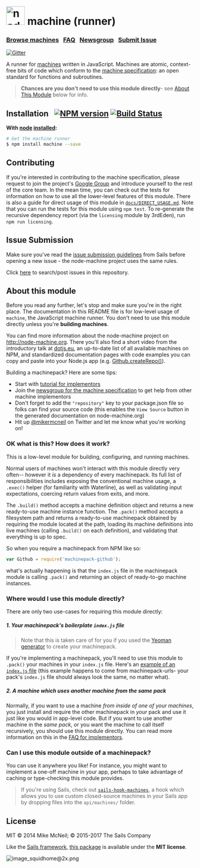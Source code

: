<h1>
  <a href="http://node-machine.org"><img alt="node-machine logo" title="The Node-Machine Project" src="http://node-machine.org/images/machine-anthropomorph-for-white-bg.png" width="50" /></a>
  machine (runner)
</h1>

### [Browse machines](http://node-machine.org/machinepacks) &nbsp;  [FAQ](http://node-machine.org/implementing/FAQ)  &nbsp;  [Newsgroup](https://groups.google.com/forum/?hl=en#!forum/node-machine)  &nbsp;  [Submit Issue](https://github.com/node-machine/machine/blob/master/README.md#issue-submission)

[![Gitter](https://badges.gitter.im/Join%20Chat.svg)](https://gitter.im/node-machine/general?utm_source=badge&utm_medium=badge&utm_campaign=pr-badge&utm_content=badge)


A runner for [machines](http://node-machine.org) written in JavaScript.  Machines are atomic, context-free bits of code which conform to the [machine specification](http://node-machine.org/spec/machine): an open standard for functions and subroutines.

> **Chances are you don't need to use this module directly**- see [About This Module](https://github.com/node-machine/machine#about-this-module) below for info.


## Installation &nbsp;  [![NPM version](https://badge.fury.io/js/machine.svg)](http://badge.fury.io/js/machine)  [![Build Status](https://travis-ci.org/node-machine/machine.png?branch=master)](https://travis-ci.org/node-machine/machine)

**With [node](http://nodejs.org) [installed](http://sailsjs.com/get-started):**
```sh
# Get the machine runner
$ npm install machine --save
```


## Contributing

If you're interested in contributing to the machine specification, please request to join the project's [Google Group](https://groups.google.com/forum/?hl=en#!forum/node-machine) and introduce yourself to the rest of the core team.  In the mean time, you can check out the tests for information on how to use all the lower-level features of this module.  There is also a guide for direct usage of this module in [`docs/DIRECT_USAGE.md`](./docs/DIRECT_USAGE.md).  Note that you can run the tests for this module using `npm test`.  To re-generate the recursive dependency report (via the `licensing` module by 3rdEden), run `npm run licensing`.

## Issue Submission
Make sure you've read the [issue submission guidelines](https://github.com/balderdashy/sails/blob/master/CONTRIBUTING.md#opening-issues) from Sails before opening a new issue - the node-machine project uses the same rules.

Click [here](https://github.com/node-machine/machine/search?q=&type=Issues) to search/post issues in this repository.


## About this module

Before you read any further, let's stop and make sure you're in the right place.  The documentation in this README file is for low-level usage of `machine`, the JavaScript machine runner.  You don't need to use this module directly unless you're **building machines**.

You can find more information about the node-machine project on http://node-machine.org.  There you'll also find a short video from the introductory talk at [dotjs.eu](http://dotjs.eu/), an up-to-date list of all available machines on NPM, and standardized documentation pages with code examples you can copy and paste into your Node.js app (e.g. [Github.createRepo()](http://node-machine.org/machinepack-github/create-repo)).

Building a machinepack?  Here are some tips:
+ Start with [tutorial for implementors](http://node-machine.org/implementing/Getting-Started)
+ Join the [newsgroup for the machine specification](https://groups.google.com/forum/?hl=en#!forum/node-machine) to get help from other machine implementors
+ Don't forget to add the `"repository"` key to your package.json file so folks can find your source code (this enables the `View Source` button in the generated documentation on node-machine.org)
+ Hit up [@mikermcneil](https://twitter.com/mikermcneil) on Twitter and let me know what you're working on!


### OK what is this? How does it work?

This is a low-level module for building, configuring, and running machines.

Normal users of machines won't interact with this module directly very often-- however it _is_ a dependency of every machinepack.  Its full list of responsibilities includes exposing the conventional machine usage, a `.exec()` helper (for familiarity with Waterline), as well as validating input expectations, coercing return values from exits, and more.

The `.build()` method accepts a machine definition object and returns a new ready-to-use machine instance function.  The `.pack()` method accepts a filesystem path and returns a ready-to-use machinepack obtained by requiring the module located at the path, loading its machine definitions into live machines (calling `.build()` on each definition), and validating that everything is up to spec.

So when you require a machinepack from NPM like so:

```javascript
var Github = require('machinepack-github');
```

what's actually happening is that the `index.js` file in the machinepack module is calling `.pack()` and returning an object of ready-to-go machine instances.



### Where would I use this module directly?

There are only two use-cases for requiring this module directly:

##### 1. Your machinepack's boilerplate `index.js` file

> Note that this is taken care of for you if you used the [Yeoman generator](https://github.com/node-machine/generator-machinepack) to create your machinepack.

If you're implementing a machinepack, you'll need to use this module to `.pack()` your machines in your `index.js` file.  Here's an [example of an `index.js` file](https://github.com/mikermcneil/machinepack-urls/blob/master/index.js#L2) (this example happens to come from machinepack-urls- your pack's `index.js` file should always look the same, no matter what).

##### 2. A machine which uses another machine from the same pack

Normally, if you want to use a machine _from inside of one of your machines_, you just install and require the other machinepack in _your_ pack and use it just like you would in app-level code.  But if you want to use another machine in the _same pack_, or you want the machine to call itself recursively, you should use this module directly.  You can read more information on this in the [FAQ for implementors](https://github.com/node-machine/docs/blob/master/creating-a-machinepack/FAQ.md).

### Can I use this module outside of a machinepack?

You can use it anywhere you like!  For instance, you might want to implement a one-off machine in your app, perhaps to take advantage of caching or type-checking this module provides.

> If you're using Sails, check out [`sails-hook-machines`](https://github.com/node-machine/sails-hook-machines), a hook which allows you to use custom closed-source machines in your Sails app by dropping files into the `api/machines/` folder.



## License

MIT
&copy; 2014 Mike McNeil; &copy; 2015-2017 The Sails Company

Like the [Sails framework](http://sailsjs.com), [this package](http://npmjs.com/package/machine) is available under the **MIT license**.

![image_squidhome@2x.png](http://i.imgur.com/RIvu9.png)


